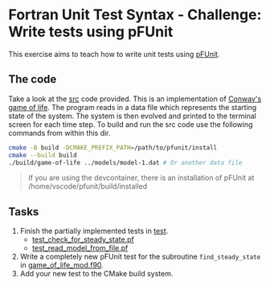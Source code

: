 # Fortran Unit Test Syntax - Challenge: Write tests using pFUnit

This exercise aims to teach how to write unit tests using [pFUnit](https://github.com/Goddard-Fortran-Ecosystem/pFUnit).

## The code

Take a look at the [src](./src) code provided. This is an implementation of
[Conway's game of life](http://en.wikipedia.org/wiki/Conway%27s_Game_of_Life). The program reads in a data file which represents
the starting state of the system. The system is then evolved and printed to the terminal screen for each time step. To build and
run the src code use the following commands from within this dir.

```bash
cmake -B build -DCMAKE_PREFIX_PATH=/path/to/pfunit/install
cmake --build build
./build/game-of-life ../models/model-1.dat # Or another data file
```

> If you are using the devcontainer, there is an installation of pFUnit at /home/vscode/pfunit/build/installed

## Tasks

1. Finish the partially implemented tests in [test](./test/).
    - [test_check_for_steady_state.pf](./test/test_check_for_steady_state.pf)
    - [test_read_model_from_file.pf](./test/test_read_model_from_file.pf)
2. Write a completely new pFUnit test for the subroutine `find_steady_state` in [game_of_life_mod.f90](./src/game_of_life_mod.f90).
3. Add your new test to the CMake build system.
